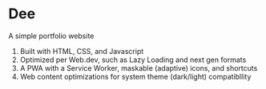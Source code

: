 <h1>Dee</h1>

<p>A simple portfolio website</p>

<ol>
  <li>Built with HTML, CSS, and Javascript</li>
  <li>Optimized per Web.dev, such as Lazy Loading and next gen formats</li>
  <li>A PWA with a Service Worker, maskable (adaptive) icons, and shortcuts</li>
  <li>Web content optimizations for system theme (dark/light) compatibllity </li> 
</ol>
